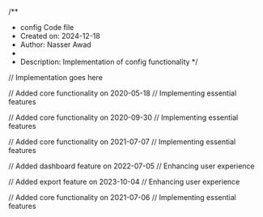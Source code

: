 /**
 * config Code file
 * Created on: 2024-12-18
 * Author: Nasser Awad
 *
 * Description: Implementation of config functionality
 */
 
// Implementation goes here


// Added core functionality on 2020-05-18
// Implementing essential features

// Added core functionality on 2020-09-30
// Implementing essential features

// Added core functionality on 2021-07-07
// Implementing essential features

// Added dashboard feature on 2022-07-05
// Enhancing user experience

// Added export feature on 2023-10-04
// Enhancing user experience

// Added core functionality on 2021-07-06
// Implementing essential features
